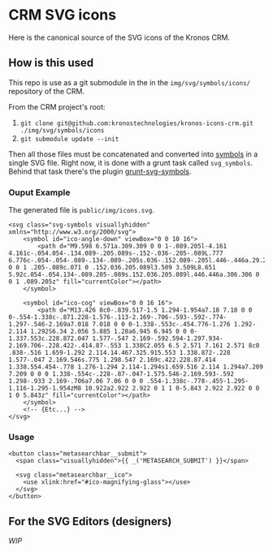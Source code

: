 CRM SVG icons
=============

Here is the canonical source of the SVG icons of the Kronos CRM.

How is this used
----------------

This repo is use as a git submodule in the in the
`img/svg/symbols/icons/` repository of the CRM.

From the CRM project's root:

1. `git clone git@github.com:kronostechnologies/kronos-icons-crm.git ./img/svg/symbols/icons`
2. `git submodule update --init`

Then all those files must be concatenated and converted into
[symbols](http://devdocs.io/svg/element/symbol) in a single SVG
file. Right now, it is done with a grunt task called
`svg_symbols`. Behind that task there's the plugin
[grunt-svg-symbols](https://www.npmjs.com/package/grunt-svg-symbols).

### Ouput Example

The generated file is `public/img/icons.svg`.

```
<svg class="svg-symbols visuallyhidden" xmlns="http://www.w3.org/2000/svg">
    <symbol id="ico-angle-down" viewBox="0 0 10 16">
        <path d="M9.598 6.571a.309.309 0 0 1-.089.205l-4.161 4.161c-.054.054-.134.089-.205.089s-.152-.036-.205-.089L.777 6.776c-.054-.054-.089-.134-.089-.205s.036-.152.089-.205l.446-.446a.29.29 0 0 1 .205-.089c.071 0 .152.036.205.089l3.509 3.509L8.651 5.92c.054-.054.134-.089.205-.089s.152.036.205.089l.446.446a.306.306 0 0 1 .089.205z" fill="currentColor"></path>
    </symbol>

    <symbol id="ico-cog" viewBox="0 0 16 16">
        <path d="M13.426 8c0-.839.517-1.5 1.294-1.954a7.18 7.18 0 0 0-.554-1.338c-.871.228-1.576-.113-2.169-.706-.593-.592-.774-1.297-.546-2.169a7.018 7.018 0 0 0-1.338-.553c-.454.776-1.276 1.292-2.114 1.292S6.34 2.056 5.885 1.28a6.945 6.945 0 0 0-1.337.553c.228.872.047 1.577-.547 2.169-.592.594-1.297.934-2.169.706-.228.422-.414.87-.553 1.338C2.055 6.5 2.571 7.161 2.571 8c0 .838-.516 1.659-1.292 2.114.14.467.325.915.553 1.338.872-.228 1.577-.047 2.169.546s.775 1.298.547 2.169c.422.228.87.414 1.338.554.454-.778 1.276-1.294 2.114-1.294s1.659.516 2.114 1.294a7.209 7.209 0 0 0 1.338-.554c-.228-.87-.047-1.575.546-2.169.593-.592 1.298-.933 2.169-.706a7.06 7.06 0 0 0 .554-1.338c-.778-.455-1.295-1.116-1.295-1.954zM8 10.922a2.922 2.922 0 1 1 0-5.843 2.922 2.922 0 0 1 0 5.843z" fill="currentColor"></path>
    </symbol>
    <!-- {Etc...} -->
</svg>
```

### Usage

```
<button class="metasearchbar__submit">
  <span class="visuallyhidden">{{ _('METASEARCH_SUBMIT') }}</span>

  <svg class="metasearchbar__ico">
    <use xlink:href="#ico-magnifying-glass"></use>
  </svg>
</button>
```


For the SVG Editors (designers)
-------------------------------

*WIP*

